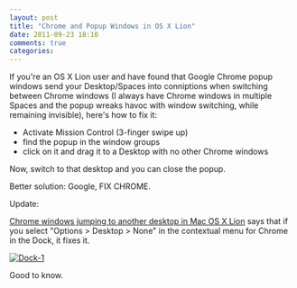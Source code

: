 ```yaml
---
layout: post
title: "Chrome and Popup Windows in OS X Lion"
date: 2011-09-23 18:10
comments: true
categories: 
---
```


If you're an OS X Lion user and have found that Google Chrome popup windows send your Desktop/Spaces into conniptions when switching between Chrome windows (I always have Chrome windows in multiple Spaces and the popup wreaks havoc with window switching, while remaining invisible), here's how to fix it:

* Activate Mission Control (3-finger swipe up)
* find the popup in the window groups
* click on it and drag it to a Desktop with no other Chrome windows

Now, switch to that desktop and you can close the popup.

Better solution: Google, FIX CHROME.

Update:

[Chrome windows jumping to another desktop in Mac OS X Lion](http://www.google.com/support/forum/p/Chrome/thread?tid=084b35893f292953) says that if you select "Options > Desktop > None" in the contextual menu for Chrome in the Dock, it fixes it.

<a style="display: inline;" href="http://steveivy.typepad.com/.a/6a010534988cd3970b015391d48412970b-pi"><img class="asset  asset-image at-xid-6a010534988cd3970b015391d48412970b image-full" alt="Dock-1" title="Dock-1" src="http://steveivy.typepad.com/.a/6a010534988cd3970b015391d48412970b-500wi" border="0" /></a>

Good to know.
